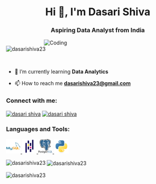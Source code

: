 <h1 align="center">Hi 👋, I'm Dasari Shiva</h1>
<h3 align="center">Aspiring Data Analyst from India</h3>
<img align="right" alt="Coding" width="400" src="https://marketbusinessnews.com/wp-content/uploads/2020/10/1-Predictive-Analytics-GIF-for-article.gif">

<p align="left"> <img src="https://komarev.com/ghpvc/?username=dasarishiva23&label=Profile%20views&color=0e75b6&style=flat" alt="dasarishiva23" /> </p>

<p align="left"> <a href="https://twitter.com/" target="blank"><img src="https://img.shields.io/twitter/follow/?logo=twitter&style=for-the-badge" alt="" /></a> </p>

- 🌱 I’m currently learning **Data Analytics**

- 📫 How to reach me **dasarishiva23@gmail.com**

<h3 align="left">Connect with me:</h3>
<p align="left">
<a href="https://linkedin.com/in/dasari shiva" target="blank"><img align="center" src="https://raw.githubusercontent.com/rahuldkjain/github-profile-readme-generator/master/src/images/icons/Social/linked-in-alt.svg" alt="dasari shiva" height="30" width="40" /></a>
<a href="https://kaggle.com/dasari shiva" target="blank"><img align="center" src="https://raw.githubusercontent.com/rahuldkjain/github-profile-readme-generator/master/src/images/icons/Social/kaggle.svg" alt="dasari shiva" height="30" width="40" /></a>
</p>

<h3 align="left">Languages and Tools:</h3>
<p align="left"> <a href="https://www.mysql.com/" target="_blank" rel="noreferrer"> <img src="https://raw.githubusercontent.com/devicons/devicon/master/icons/mysql/mysql-original-wordmark.svg" alt="mysql" width="40" height="40"/> </a> <a href="https://pandas.pydata.org/" target="_blank" rel="noreferrer"> <img src="https://raw.githubusercontent.com/devicons/devicon/2ae2a900d2f041da66e950e4d48052658d850630/icons/pandas/pandas-original.svg" alt="pandas" width="40" height="40"/> </a> <a href="https://www.postgresql.org" target="_blank" rel="noreferrer"> <img src="https://raw.githubusercontent.com/devicons/devicon/master/icons/postgresql/postgresql-original-wordmark.svg" alt="postgresql" width="40" height="40"/> </a> <a href="https://www.python.org" target="_blank" rel="noreferrer"> <img src="https://raw.githubusercontent.com/devicons/devicon/master/icons/python/python-original.svg" alt="python" width="40" height="40"/> </a> </p>

<p><img align="left" src="https://github-readme-stats.vercel.app/api/top-langs?username=dasarishiva23&show_icons=true&locale=en&layout=compact" alt="dasarishiva23" /></p>

<p>&nbsp;<img align="center" src="https://github-readme-stats.vercel.app/api?username=dasarishiva23&show_icons=true&locale=en" alt="dasarishiva23" /></p>

<p><img align="center" src="https://github-readme-streak-stats.herokuapp.com/?user=dasarishiva23&" alt="dasarishiva23" /></p>

